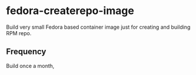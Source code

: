 # fedora-createrepo-image

Build very small Fedora based container image just for creating and building RPM repo.

## Frequency

Build once a month, 